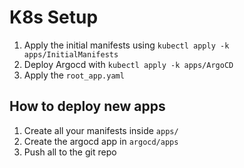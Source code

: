 # K8s Setup

1. Apply the initial manifests using `kubectl apply -k apps/InitialManifests`
2. Deploy Argocd with `kubectl apply -k apps/ArgoCD`
3. Apply the `root_app.yaml`

## How to deploy new apps
1. Create all your manifests inside `apps/`
2. Create the argocd app in `argocd/apps`
3. Push all to the git repo